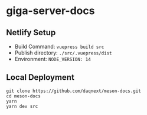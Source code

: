 # giga-server-docs

## Netlify Setup

- Build Command: `vuepress build src`
- Publish directory: `./src/.vuepress/dist`
- Environment: `NODE_VERSION: 14`

## Local Deployment

```
git clone https://github.com/daqnext/meson-docs.git
cd meson-docs
yarn
yarn dev src
```